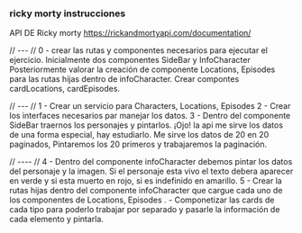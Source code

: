 ### ricky morty instrucciones
API DE Ricky morty https://rickandmortyapi.com/documentation/

  // ---  //
    0 - crear las rutas y componentes necesarios para ejecutar el ejercicio.
        Inicialmente dos componentes SideBar y InfoCharacter
        Posteriormente valorar la creación de componente Locations, Episodes para las rutas hijas dentro de infoCharacter.
        Crear compontes cardLocations, cardEpisodes.

  // --- //
  1 -  Crear un servicio para Characters, Locations, Episodes
  2 - Crear los interfaces necesarios par manejar los datos.
  3 - Dentro del componente SideBar traernos los personajes y pintarlos.
      ¡Ojo! la api me sirve los datos de una forma especial, hay estudiarlo.
      Me sirve los datos de 20 en 20 paginados, Pintaremos los 20 primeros y trabajaremos la paginación. 


  // ---- //
  4 - Dentro del componente infoCharacter debemos pintar los datos del personaje y la imagen. Si el personaje esta vivo el texto debera aparecer en verde y si esta muerto en rojo, si es indefinido en amarillo.
  5 - Crear la rutas hijas dentro del componente infoCharacter que cargue cada uno de los componentes de Locations, Episodes .
      - Componetizar las cards de cada tipo para poderlo trabajar por separado y pasarle la información de cada elemento y pintarla.


  

  
  


